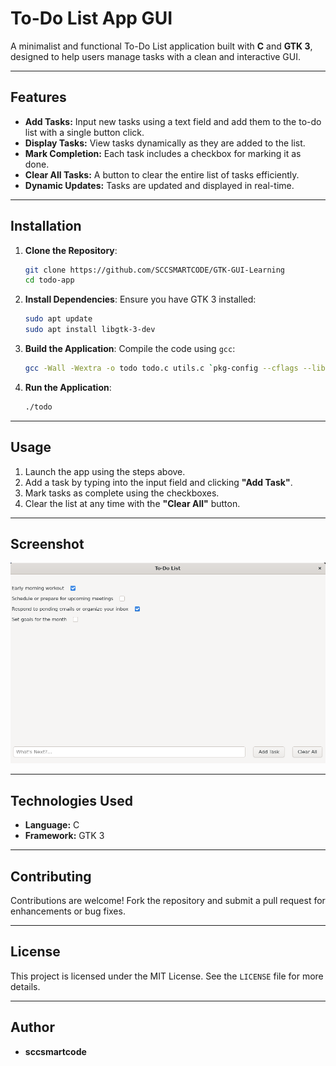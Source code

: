 # To-Do List App GUI

A minimalist and functional To-Do List application built with **C** and **GTK 3**, designed to help users manage tasks with a clean and interactive GUI.

---

## Features
- **Add Tasks:** Input new tasks using a text field and add them to the to-do list with a single button click.
- **Display Tasks:** View tasks dynamically as they are added to the list.
- **Mark Completion:** Each task includes a checkbox for marking it as done.
- **Clear All Tasks:** A button to clear the entire list of tasks efficiently.
- **Dynamic Updates:** Tasks are updated and displayed in real-time.

---

## Installation

1. **Clone the Repository**:
    ```bash
    git clone https://github.com/SCCSMARTCODE/GTK-GUI-Learning
    cd todo-app
    ```

2. **Install Dependencies**:
    Ensure you have GTK 3 installed:
    ```bash
    sudo apt update
    sudo apt install libgtk-3-dev
    ```

3. **Build the Application**:
    Compile the code using `gcc`:
    ```bash
    gcc -Wall -Wextra -o todo todo.c utils.c `pkg-config --cflags --libs gtk+-3.0`
    ```

4. **Run the Application**:
    ```bash
    ./todo
    ```

---

## Usage
1. Launch the app using the steps above.
2. Add a task by typing into the input field and clicking **"Add Task"**.
3. Mark tasks as complete using the checkboxes.
4. Clear the list at any time with the **"Clear All"** button.

---

## Screenshot
![Add a Todo](todo.png)  

---

## Technologies Used
- **Language:** C
- **Framework:** GTK 3

---

## Contributing
Contributions are welcome! Fork the repository and submit a pull request for enhancements or bug fixes.

---

## License
This project is licensed under the MIT License. See the `LICENSE` file for more details.

---

## Author
- **sccsmartcode**
